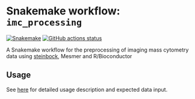 # Snakemake workflow: `imc_processing`

[![Snakemake](https://img.shields.io/badge/snakemake-≥6.3.0-brightgreen.svg)](https://snakemake.github.io)
[![GitHub actions status](https://github.com/retogerber/imc_workflow/workflows/Tests/badge.svg?branch=main)](https://github.com/retogerber/imc_workflow/actions?query=branch%3Amain+workflow%3ATests)


A Snakemake workflow for the preprocessing of imaging mass cytometry data using [steinbock](https://github.com/BodenmillerGroup/steinbock), Mesmer and R/Bioconductor


## Usage

See [here](config/README.md) for detailed usage description and expected data input.
